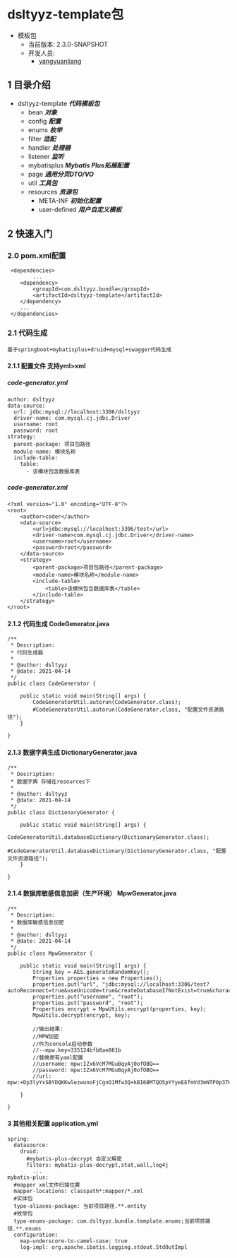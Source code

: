 # dsltyyz-template包
- 模板包
  - 当前版本: 2.3.0-SNAPSHOT
  - 开发人员:
    - [yangyuanliang](mailto:yangyuanliang@dsltyyz.com) 
## 1 目录介绍
- dsltyyz-template ___代码模板包___
  - bean ___对象___
  - config ___配置___
  - enums ___枚举___
  - filter ___适配___
  - handler ___处理器___
  - listener ___监听___
  - mybatisplus ___Mybatis Plus拓展配置___
  - page ___通用分页DTO/VO___
  - util ___工具包___
  - resources ___资源包___
    - META-INF ___初始化配置___
    - user-defined  ___用户自定义模板___
## 2 快速入门
### 2.0 pom.xml配置
~~~
 <dependencies>
        ...
    <dependency>
        <groupId>com.dsltyyz.bundle</groupId>
        <artifactId>dsltyyz-template</artifactId>
    </dependency>
    ...
 </dependencies>
~~~
### 2.1 代码生成
    基于springboot+mybatisplus+druid+mysql+swagger代码生成
#### 2.1.1 配置文件 支持yml>xml
##### code-generator.yml
~~~
author: dsltyyz
data-source:
  url: jdbc:mysql://localhost:3306/dsltyyz
  driver-name: com.mysql.cj.jdbc.Driver
  username: root
  password: root
strategy:
  parent-package: 项目包路径
  module-name: 模块名称
  include-table:
    table:
      - 该模块包含数据库表
~~~
##### code-generator.xml
~~~
<?xml version="1.0" encoding="UTF-8"?>
<root>
    <author>coder</author>
    <data-source>
        <url>jdbc:mysql://localhost:3306/test</url>
        <driver-name>com.mysql.cj.jdbc.Driver</driver-name>
        <username>root</username>
        <password>root</password>
    </data-source>
    <strategy>
        <parent-package>项目包路径</parent-package>
        <module-name>模块名称</module-name>
        <include-table>
            <table>该模块包含数据库表</table>
        </include-table>
    </strategy>
</root>
~~~
#### 2.1.2 代码生成 CodeGenerator.java
~~~
/**
 * Description:
 * 代码生成器
 *
 * @author: dsltyyz
 * @date: 2021-04-14
 */
public class CodeGenerator {

    public static void main(String[] args) {
        CodeGeneratorUtil.autorun(CodeGenerator.class);
        #CodeGeneratorUtil.autorun(CodeGenerator.class, "配置文件资源路径");
    }

}
~~~
#### 2.1.3 数据字典生成 DictionaryGenerator.java
~~~
/**
 * Description:
 * 数据字典 存储在resources下
 *
 * @author: dsltyyz
 * @date: 2021-04-14
 */
public class DictionaryGenerator {

    public static void main(String[] args) {
        CodeGeneratorUtil.databaseDictionary(DictionaryGenerator.class);
        #CodeGeneratorUtil.databaseDictionary(DictionaryGenerator.class, "配置文件资源路径");
    }

}
~~~
#### 2.1.4 数据库敏感信息加密（生产环境） MpwGenerator.java
~~~
/**
 * Description:
 * 数据库敏感信息加密
 *
 * @author: dsltyyz
 * @date: 2021-04-14
 */
public class MpwGenerator {

    public static void main(String[] args) {
        String key = AES.generateRandomKey();
        Properties properties = new Properties();
        properties.put("url", "jdbc:mysql://localhost:3306/test?autoReconnect=true&useUnicode=true&createDatabaseIfNotExist=true&characterEncoding=utf8&useSSL=false&serverTimezone=CTT");
        properties.put("username", "root");
        properties.put("password", "root");
        Properties encrypt = MpwUtils.encrypt(properties, key);
        MpwUtils.decrypt(encrypt, key);
        
        //输出结果:
        //MPW加密
        //作为console启动参数
        //--mpw.key=335124bfb8ae861b
        //替换原有yaml配置
        //username: mpw:IZx6VcM7MGuBqyAj0ofOBQ==
        //password: mpw:IZx6VcM7MGuBqyAj0ofOBQ==
        //url: mpw:+Dp3lyYxSBYDQKKwlezwunoFjCgnO1Mfw3Q+kBI6BMTQO5pYYyeEEfmVd3mNTP0p3TH1TQ5A7VjgJyIGcRhRVeIArXXU+WkIbvOZqEhrmmMtfqbcb8ddbMpSMk40ExpNN5HTJWWm0q277bxJroQaP6Vnf/bFm69Uhnl6Ic3q+l1UepWCKZogFS4GwS+uznY3xsO2roAzE/JbiLXhP6QApw==

    }

}
~~~
#### 3 其他相关配置 application.yml
~~~
spring:
  datasource:
    druid:
      #mybatis-plus-decrypt 自定义解密
      filters: mybatis-plus-decrypt,stat,wall,log4j
        ...
mybatis-plus:
  #mapper xml文件扫描位置
  mapper-locations: classpath*:mapper/*.xml
  #实体包
  type-aliases-package: 当前项目路径.**.entity
  #枚举包
  type-enums-package: com.dsltyyz.bundle.template.enums;当前项目路径.**.enums
  configuration:
    map-underscore-to-camel-case: true
    log-impl: org.apache.ibatis.logging.stdout.StdOutImpl
~~~